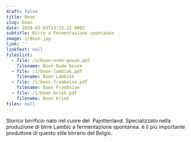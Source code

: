 ```yaml
---
draft: false
title: Boon
slug: boon
date: 2020-03-03T13:23:12.000Z
subtitle: Birre a fermentazione spontanea
image: i/Boon.jpg
link: ''
linkText: null
fileslist:
  - file: /i/boon-oude-geuze.pdf
    filename: Boon Oude Geuze
  - file: /i/boon-lambiek.pdf
    filename: Boon Lambiek
  - file: /i/boon-framboise.pdf
    filename: Boon Framboise
  - file: /i/boon-kriek.pdf
    filename: Boon Kriek
files: null
---
```


Storico birrificio nato nel cuore del  Pajottenland. Specializzato nella produzione di birre Lambic a fermentazione spontanea. è il più importante produttore di questo stile birrario del Belgio.


